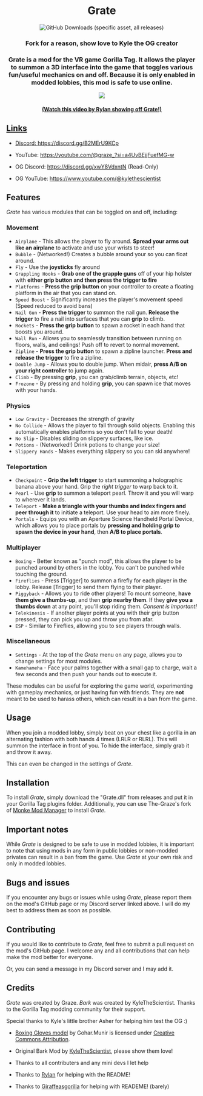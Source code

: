 <h1 align="center">Grate</h1>

<p align="center">
<img alt="GitHub Downloads (specific asset, all releases)" src="https://img.shields.io/github/downloads/The-Graze/Grate/Grate.dll">
</p>

<h3 align="center">Fork for a reason, show love to Kyle the OG creator</h2>

<h3 align="center">Grate is a mod for the VR game Gorilla Tag. It allows the player to summon a 3D interface into the game that toggles various fun/useful mechanics on and off. Because it is only enabled in modded lobbies, this mod is safe to use online.</h1>

<p align="center">
    <a href="https://youtu.be/ZAYFbcq63nc"><img width="auto" height="auto" src="https://raw.githubusercontent.com/RylanFoxins/Grate/refs/heads/master/Art/NewGrateArt.png?raw=true"
</p>
<h4 align="center">(Watch this video by Rylan showing off Grate!)</h1>


## Links

* Discord: https://discord.gg/B2MErU9KCp
* YouTube: https://youtube.com/@graze_?si=a4UvBEjjFuefMG-w

* OG Discord: https://discord.gg/xwY8VdxntN (Read-Only)
* OG YouTube: https://www.youtube.com/@kylethescientist

## Features
*Grate* has various modules that can be toggled on and off, including:

### Movement
* `Airplane` - This allows the player to fly around. **Spread your arms out like an airplane** to activate and use your wrists to steer!
* `Bubble` - (Networked!) Creates a bubble around your so you can float around.
* `Fly` - Use the **joysticks** fly around
* `Grappling Hooks` - **Grab one of the grapple guns** off of your hip holster with **either grip button and then press the trigger to fire**
* `Platforms` - **Press the grip button** on your controller to create a floating platform in the air that you can stand on.
* `Speed Boost` - Significantly increases the player's movement speed (Speed reduced to avoid bans)
* `Nail Gun` - **Press the trigger** to summon the nail gun. **Release the trigger** to fire a nail into surfaces that you can **grip** to climb.
* `Rockets` - **Press the grip button** to spawn a rocket in each hand that boosts you around.
* `Wall Run` - Allows you to seamlessly transition between running on floors, walls, and ceilings! Push off to revert to normal movement.
* `Zipline` - **Press the grip button** to spawn a zipline launcher. **Press and release the trigger** to fire a zipline.
* `Double Jump` - Allows you to double jump. When midair, **press A/B on your right controller** to jump again.
* `Climb` - By pressing **grip**, you can grab/climb terrain, objects, etc!
* `Frozone` - By pressing and holding **grip**, you can spawn ice that moves with your hands.
### Physics
* `Low Gravity` - Decreases the strength of gravity
* `No Collide` - Allows the player to fall through solid objects. Enabling this automatically enables platforms so you don't fall to your death!
* `No Slip` - Disables sliding on slippery surfaces, like ice.
* `Potions` - (Networked!) Drink potions to change your size!
* `Slippery Hands` - Makes everything slippery so you can ski anywhere!
### Teleportation
* `Checkpoint` - **Grip the left trigger** to start summoning a holographic banana above your hand. Grip the *right trigger* to warp back to it.
* `Pearl` - Use **grip** to summon a teleport pearl. Throw it and you will warp to wherever it lands.
* `Teleport` - **Make a triangle with your thumbs and index fingers and peer through it** to initiate a teleport. Use your head to aim more finely.
* `Portals` - Equips you with an Aperture Science Handheld Portal Device, which allows you to place portals by **pressing and holding grip to spawn the device in your hand**, then **A/B to place portals**.
### Multiplayer
* `Boxing` - Better known as "punch mod", this allows the player to be punched around by others in the lobby. You can't be punched while touching the ground.
* `Fireflies` - Press [Trigger] to summon a firefly for each player in the lobby. Release [Trigger] to send them flying to their player.
* `Piggyback` - Allows you to ride other players! To mount someone, **have them give a thumbs-up**, and then **grip nearby them**. If they **give you a thumbs down** at any point, you'll stop riding them. *Consent is important!*
* `Telekinesis` - If another player points at you with their grip button pressed, they can
  pick you up and throw you from afar.
* `ESP` - Similar to Fireflies, allowing you to see players through walls.
### Miscellaneous
* `Settings` - At the top of the *Grate* menu on any page, allows you to change settings for most modules.
* `Kamehameha` - Face your palms together with a small gap to charge, wait a few seconds and then push your hands out to execute it.

These modules can be useful for exploring the game world, experimenting with gameplay mechanics, or just having fun with friends. They are **not** meant to be used to harass others, which can result in a ban from the game.

## Usage
When you join a modded lobby, simply beat on your chest like a gorilla in an alternating fashion with both hands 4 times (LRLR or RLRL). This will summon the interface in front of you. To hide the interface, simply grab it and throw it away.

This can even be changed in the settings of *Grate*.

## Installation
To install *Grate*, simply download the "Grate.dll" from releases and put it in your Gorilla Tag plugins folder. Additionally, you can use The-Graze's fork of [Monke Mod Manager](https://github.com/The-Graze/MonkeModManager) to install *Grate*.

## Important notes

While *Grate* is designed to be safe to use in modded lobbies, it is important to note that using mods in any form in public lobbies or non-modded privates can result in a ban from the game. Use *Grate* at your own risk and only in modded lobbies.

## Bugs and issues
If you encounter any bugs or issues while using *Grate*, please report them on the mod's GitHub page or my Discord server linked above. I will do my best to address them as soon as possible. 

## Contributing
If you would like to contribute to *Grate*, feel free to submit a pull request on the mod's GitHub page. I welcome any and all contributions that can help make the mod better for everyone.

Or, you can send a message in my Discord server and I may add it.

## Credits
*Grate* was created by Graze. 
*Bark* was created by KyleTheScientist. 
Thanks to the Gorilla Tag modding community for their support.

Special thanks to Kyle's little brother Asher for helping him test the OG :)

* [Boxing Gloves model](https://skfb.ly/6XOUS) by Gohar.Munir is licensed under [Creative Commons Attribution](http://creativecommons.org/licenses/by/4.0/).

* Original Bark Mod by [KyleTheScientist](https://github.com/KyleTheScientist), please show them love!

* Thanks to all contributers and any mini devs I let help

* Thanks to [Rylan](https://github.com/RylanFoxins) for helping with the README!

* Thanks to [Giraffeasgorilla](https://github.com/myStitch14) for helping with READEME! (barely)
